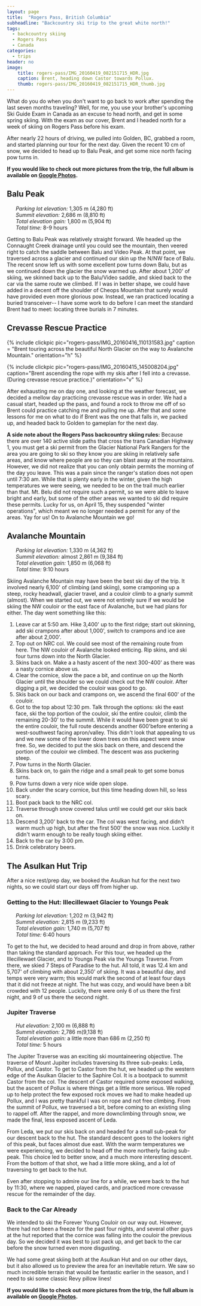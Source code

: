 ```yaml
---
layout: page
title:  "Rogers Pass, British Columbia"
subheadline: "Backcountry ski trip to the great white north!"
tags:
  - backcountry skiing
  - Rogers Pass
  - Canada
categories:
  - trips
header: no
image:
    title: rogers-pass/IMG_20160419_082151715_HDR.jpg
    caption: Brent, heading down Castor towards Pollux.
    thumb: rogers-pass/IMG_20160419_082151715_HDR_thumb.jpg
---
```


What do you do when you don't want to go back to work after spending the last seven months traveling? Well, for me, you use your brother's upcoming Ski Guide Exam in Canada as an excuse to head north, and get in some spring skiing. With the exam as our cover, Brent and I headed north for a week of skiing on Rogers Pass before his exam.

After nearly 22 hours of driving, we pulled into Golden, BC, grabbed a room, and started planning our tour for the next day. Given the recent 10 cm of snow, we decided to head up to Balu Peak, and get some nice north facing pow turns in.

__If you would like to check out more pictures from the trip, the full album is available on [Google Photos][1].__

## Balu Peak
<ul style='list-style-type:none'>
	<li><em>Parking lot elevation:</em> 1,305 m (4,280 ft)</li>
	<li><em>Summit elevation:</em> 2,686 m (8,810 ft)</li>
	<li><em>Total elevation gain:</em> 1,800 m (5,904 ft)</li>
	<li><em>Total time:</em> 8-9 hours</li>
</ul>

Getting to Balu Peak was relatively straight forward. We headed up the Connaught Creek drainage until you could see the mountain, then veered right to catch the saddle between Balu and Video Peak. At that point, we traversed across a glacier and continued our skin up the N/NW face of Balu. The recent snow left us with some excellent pow turns down Balu, but as we continued down the glacier the snow warmed up. After about 1,200' of skiing, we skinned back up to the Balu/Video saddle, and skied back to the car via the same route we climbed. If I was in better shape, we could have added in a decent off the shoulder of Cheops Mountain that surely would have provided even more glorious pow. Instead, we ran practiced locating a buried transceiver-- I have some work to do before I can meet the standard Brent had to meet: locating three burials in 7 minutes.

## Crevasse Rescue Practice

{% include clickpic pic="rogers-pass/IMG_20160416_110131583.jpg" caption = "Brent touring across the beautiful North Glacier on the way to Avalanche Mountain." orientation="h" %}

{% include clickpic pic="rogers-pass/IMG_20160415_145008204.jpg" caption="Brent ascending the rope with my skis after I fell into a crevasse. (During crevasse rescue practice.)" orientation="v" %}
			
After exhausting me on day one, and looking at the weather forecast, we decided a mellow day practicing crevasse rescue was in order. We had a casual start, headed up the pass, and found a rock to throw me off of so Brent could practice catching me and pulling me up. After that and some lessons for me on what to do if Brent was the one that falls in, we packed up, and headed back to Golden to gameplan for the next day. 

__A side note about the Rogers Pass backcountry skiing rules:__ Because there are over 140 active slide paths that cross the trans Canadian Highway 1, you must get a ski permit from the Glacier National Park Rangers for the area you are going to ski so they know you are skiing in relatively safe areas, and know where people are so they can blast away at the mountains. However, we did not realize that you can only obtain permits the morning of the day you leave. This was a pain since the ranger's station does not open until 7:30 am. While that is plenty early in the winter, given the high temperatures we were seeing, we needed to be on the trail much earlier than that. Mt. Belu did not require such a permit, so we were able to leave bright and early, but some of the other areas we wanted to ski did require these permits. Lucky for us, on April 15, they suspended "winter operations", which meant we no longer needed a permit for any of the areas. Yay for us! On to Avalanche Mountain we go!

## Avalanche Mountain

<ul style="list-style-type:none">
	<li><em>Parking lot elevation:</em> 1,330 m (4,362 ft)</li>
	<li><em>Summit elevation:</em> almost 2,861 m (9,384 ft)</li>
	<li><em>Total elevation gain:</em> 1,850 m (6,068 ft)</li>
	<li><em>Total time:</em> 9:10 hours</li>
</ul>

Skiing Avalanche Mountain may have been the best ski day of the trip. It involved nearly 6,100' of climbing (and skiing), some cramponing up a steep, rocky headwall, glacier travel, and a couloir climb to a gnarly summit (almost). When we started out, we were not entirely sure if we would be skiing the NW couloir or the east face of Avalanche, but we had plans for either. The day went something like this:

1. Leave car at 5:50 am. Hike 3,400' up to the first ridge; start out skinning, add ski crampons after about 1,000', switch to crampons and ice axe after about 2,000'.
2. Top out on NRC col. We could see most of the remaining route from here. The NW couloir of Avalanche looked enticing. Rip skins, and ski four turns down into the North Glacier.
3. Skins back on. Make a a hasty ascent of the next 300-400' as there was a nasty cornice above us.
4. Clear the cornice, slow the pace a bit, and continue on up the North Glacier until the shoulder so we could check out the NW couloir. After digging a pit, we decided the couloir was good to go.
5. Skis back on our back and crampons on, we ascend the final 600' of the couloir.
6. Got to the top about 12:30 pm. Talk through the options: ski the east face, ski the top portion of the couloir, ski the entire couloir, climb the remaining 20-30' to the summit. While it would have been great to ski the entire couloir, the full route descends another 600'before entering a west-southwest facing apron/valley. This didn't look that appealing to us and we new some of the lower down trees on this aspect were snow free. So, we decided to put the skis back on there, and descend the portion of the couloir we climbed. The descent was ass puckering steep.
7. Pow turns in the North Glacier.
8. Skins back on, to gain the ridge and a small peak to get some bonus turns.
9. Pow turns down a very nice wide open slope.
10. Back under the scary cornice, but this time heading down hill, so less scary.
11. Boot pack back to the NRC col.
12. Traverse through snow covered talus until we could get our skis back on.
13. Descend 3,200' back to the car. The col was west facing, and didn't warm much up high, but after the first 500' the snow was nice. Luckily it didn't warm enough to be really tough skiing either.
14. Back to the car by 3:00 pm. 
15. Drink celebratory beers.

## The Asulkan Hut Trip

After a nice rest/prep day, we booked the Asulkan hut for the next two nights, so we could start our days off from higher up. 

### Getting to the Hut: Illecillewaet Glacier to Youngs Peak

<ul style='list-style-type:none'>
	<li><em>Parking lot elevation:</em> 1,202 m (3,942 ft)</li>
	<li><em>Summit elevation:</em> 2,815 m (9,233 ft)</li>
	<li><em>Total elevation gain:</em> 1,740 m (5,707 ft)</li>
	<li><em>Total time:</em> 6:40 hours</li>
</ul>

To get to the hut, we decided to head around and drop in from above, rather than taking the standard approach. For this tour, we headed up the Illecillewaet Glacier, and to Youngs Peak via the Youngs Traverse. From there, we skied 7 Steps of Paradise to the hut. All told, it was 12.4 km and 5,707' of climbing with about 2,350' of skiing. It was a beautiful day, and temps were very warm; this would mark the second of at least four days that it did not freeze at night. The hut was cozy, and would have been a bit crowded with 12 people. Luckily, there were only 6 of us there the first night, and 9 of us there the second night. 

### Jupiter Traverse

<ul style="list-style-type:none">
	<li><em>Hut elevation:</em> 2,100 m (6,888 ft)</li>
	<li><em>Summit elevation:</em> 2,786 m(9,138 ft)</li>
	<li><em>Total elevation gain:</em> a little more than 686 m (2,250 ft)</li>
	<li><em>Total time:</em> 5 hours</li>
</ul>

The Jupiter Traverse was an exciting ski mountaineering objective. The traverse of Mount Jupiter includes traversing its three sub-peaks: Leda, Pollux, and Castor. To get to Castor from the hut, we headed up the western edge of the Asulkan Glacier to the Saphire Col. It is a bootpack to summit Castor from the col. The descent of Castor required some exposed walking, but the ascent of Pollux is where things get a little more serious. We roped up to help protect the few exposed rock moves we had to make headed up Pollux, and I was pretty thankful I was on rope and not free climbing. From the summit of Pollux, we traversed a bit, before coming to an existing sling to rappel off. After the rappel, and more downclimbing through snow, we made the final, less exposed ascent of Leda. 

From Leda, we put our skis back on and headed for a small sub-peak for our descent back to the hut. The standard descent goes to the lookers right of this peak, but faces almost due east. With the warm temperatures we were experiencing, we decided to head off the more northerly facing sub-peak. This choice led to better snow, and a much more interesting descent. From the bottom of that shot, we had a little more skiing, and a lot of traversing to get back to the hut. 

Even after stopping to admire our line for a while, we were back to the hut by 11:30, where we napped, played cards, and practiced more crevasse rescue for the remainder of the day.

### Back to the Car Already

We intended to ski the Forever Young Couloir on our way out. However, there had not been a freeze for the past four nights, and several other guys at the hut reported that the cornice was falling into the couloir the previous day. So we decided it was best to just pack up, and get back to the car before the snow turned even more disgusting. 

We had some great skiing both at the Asulkan Hut and on our other days, but it also allowed us to preview the area for an inevitable return. We saw so much incredible terrain that would be fantastic earlier in the season, and I need to ski some classic Revy pillow lines!

__If you would like to check out more pictures from the trip, the full album is available on [Google Photos][1].__

[1]: https://goo.gl/photos/LhX11ykyUhEdVF557
